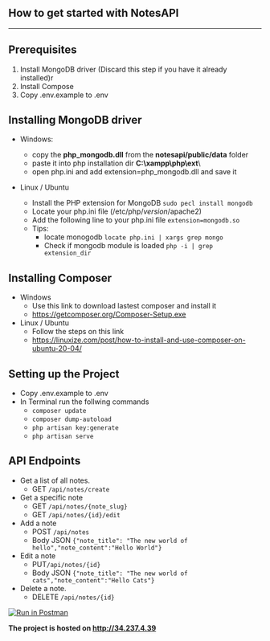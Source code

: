 **How to get started with NotesAPI**
-
****
**Prerequisites**
-
1. Install MongoDB driver (Discard this step if you have it already installed)r
2. Install Compose
3. Copy .env.example to .env

**Installing MongoDB driver**
-
- Windows:
  - copy the **php_mongodb.dll** from the **notesapi/public/data** folder
  - paste it into php installation dir **C:\xampp\php\ext**\
  - open php.ini and add extension=php_mongodb.dll and save it
  
- Linux / Ubuntu
  - Install the PHP extension for MongoDB `sudo pecl install mongodb`
  - Locate your php.ini file (/etc/php/_version_/apache2)
  - Add the following line to your php.ini file `extension=mongodb.so`
  - Tips:
    - locate monogodb `locate php.ini | xargs grep mongo`
    - Check if mongodb module is loaded `php -i | grep extension_dir`

**Installing Composer**
-
- Windows
  - Use this link to download lastest composer and install it 
  - https://getcomposer.org/Composer-Setup.exe
- Linux / Ubuntu
  - Follow the steps on this link
  - https://linuxize.com/post/how-to-install-and-use-composer-on-ubuntu-20-04/

**Setting up the Project**
-
- Copy .env.example to .env
- In Terminal run the follwing commands
  - `composer update`
  - `composer dump-autoload`
  - `php artisan key:generate`
  - `php artisan serve`

**API Endpoints**
-
- Get a list of all notes.
  - GET `/api/notes/create`
- Get a specific note
  - GET `/api/notes/{note_slug}`
  - GET `/api/notes/{id}/edit`
- Add a note
  - POST `/api/notes`
  - Body JSON `{"note_title": "The new world of hello","note_content":"Hello World"}`
- Edit a note
  - PUT`/api/notes/{id}`
  - Body JSON `{"note_title": "The new world of cats","note_content":"Hello Cats"}`
- Delete a note.
  - DELETE `/api/notes/{id}`


[![Run in Postman](https://run.pstmn.io/button.svg)](https://app.getpostman.com/run-collection/6b4236530c3945307a68?action=collection%2Fimport)

**The project is hosted on http://34.237.4.39**   
